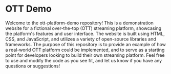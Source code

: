 # OTT Demo

Welcome to the ott-platform-demo repository! This is a demonstration website for a fictional over-the-top (OTT) streaming platform, showcasing the platform's features and user interface. The website is built using HTML, CSS, and JavaScript, and utilizes a variety of open-source libraries and frameworks. The purpose of this repository is to provide an example of how a real-world OTT platform could be implemented, and to serve as a starting point for developers looking to build their own streaming platform. Feel free to use and modify the code as you see fit, and let us know if you have any questions or suggestions!